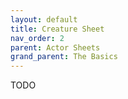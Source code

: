 ```yaml
---
layout: default
title: Creature Sheet
nav_order: 2
parent: Actor Sheets
grand_parent: The Basics
---
```

TODO
 